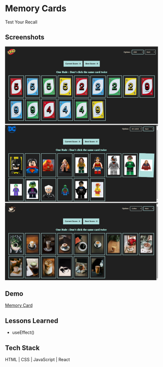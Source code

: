 # Memory Cards
Test Your Recall

## Screenshots

![Demo 1](src/assets/screenshots/screenshot-1.png)
![Demo 2](src/assets/screenshots/screenshot-2.png)
![Demo 3](src/assets/screenshots/screenshot-3.png)

## Demo
[Memory Card](https://iamwaiyanminhtet-memory-card.netlify.app/)

## Lessons Learned
- useEffect()

## Tech Stack

HTML | CSS | JavaScript | React